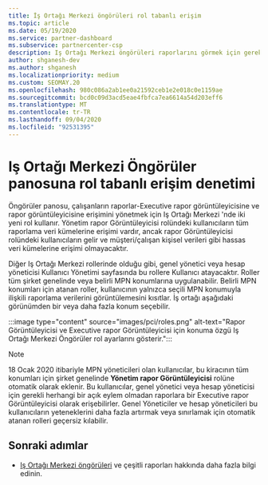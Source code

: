 ```yaml
---
title: İş Ortağı Merkezi öngörüleri rol tabanlı erişim
ms.topic: article
ms.date: 05/19/2020
ms.service: partner-dashboard
ms.subservice: partnercenter-csp
description: Iş Ortağı Merkezi öngörüleri raporlarını görmek için gereken belirli roller hakkında bilgi edinin. Bunlar, Executive rapor Görüntüleyicisi ve rapor görüntüleyicisinin rollerini içerir.
author: shganesh-dev
ms.author: shganesh
ms.localizationpriority: medium
ms.custom: SEOMAY.20
ms.openlocfilehash: 980c086a2ab1ee0a21592ceb1e2e018c0e1159ae
ms.sourcegitcommit: bcd0c09d3acd5eae4fbfca7ea6614a54d203eff6
ms.translationtype: MT
ms.contentlocale: tr-TR
ms.lasthandoff: 09/04/2020
ms.locfileid: "92531395"
---
```

# <a name="role-based-access-control-to-the-partner-center-insights-dashboard"></a>Iş Ortağı Merkezi Öngörüler panosuna rol tabanlı erişim denetimi

Öngörüler panosu, çalışanların raporlar-Executive rapor görüntüleyicisine ve rapor görüntüleyicisine erişimini yönetmek için Iş Ortağı Merkezi 'nde iki yeni rol kullanır.  Yönetim rapor Görüntüleyicisi rolündeki kullanıcıların tüm raporlama veri kümelerine erişimi vardır, ancak rapor Görüntüleyicisi rolündeki kullanıcıların gelir ve müşteri/çalışan kişisel verileri gibi hassas veri kümelerine erişimi olmayacaktır.  

Diğer Iş Ortağı Merkezi rollerinde olduğu gibi, genel yönetici veya hesap yöneticisi Kullanıcı Yönetimi sayfasında bu rollere Kullanıcı atayacaktır. Roller tüm şirket genelinde veya belirli MPN konumlarına uygulanabilir. Belirli MPN konumları için atanan roller, kullanıcının yalnızca seçili MPN konumuyla ilişkili raporlama verilerini görüntülemesini kısıtlar. İş ortağı aşağıdaki görünümden bir veya daha fazla konum seçebilir.

:::image type="content" source="images/pci/roles.png" alt-text="Rapor Görüntüleyicisi ve Executive rapor Görüntüleyicisi için konuma özgü Iş Ortağı Merkezi Öngörüler rol ayarlarını gösterir.":::

>[!Note]
> 18 Ocak 2020 itibariyle MPN yöneticileri olan kullanıcılar, bu kiracının tüm konumları için şirket genelinde **Yönetim rapor Görüntüleyicisi** rolüne otomatik olarak eklenir. Bu kullanıcılar, genel yönetici veya hesap yöneticisi için gerekli herhangi bir açık eylem olmadan raporlara bir Executive rapor Görüntüleyicisi olarak erişebilirler. Genel Yöneticiler ve hesap yöneticileri bu kullanıcıların yeteneklerini daha fazla artırmak veya sınırlamak için otomatik atanan rolleri geçersiz kılabilir.

## <a name="next-steps"></a>Sonraki adımlar

- [Iş Ortağı Merkezi öngörüleri](partner-center-insights.md) ve çeşitli raporları hakkında daha fazla bilgi edinin.
